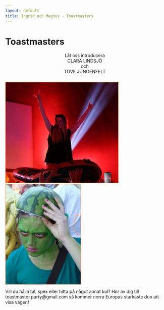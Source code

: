 ```yaml
---
layout: default
title: Ingrid och Magnus - Toastmasters
---
```


<h1> Toastmasters </h1>
<div style="text-align:center">Låt oss introducera
</div>
<div style="text-align:center">CLARA LINDSJÖ
</div>
<div style="text-align:center">och
</div>
<div style="text-align:center; margin-bottom:25px">TOVE JUNGENFELT
</div>
<div>
<img src="./images/c5.jpg" alt="Ingrid och Magnus Photo"
     style="width:25.5em; margin-right: 9px; border: 1px solid #ff9c5b;">
<img src="./images/tove1.jpg" alt="Ingrid och Magnus Photo"
style="width:17em; border: 1px solid #ff9c5b;">
</div>
<div style="margin-top: 10px">
Vill du hålla tal, spex eller hitta på något annat kul? Hör av dig till <a>toastmaster.party@gmail.com</a> så kommer norra Europas starkaste duo att visa vägen!

</div>
